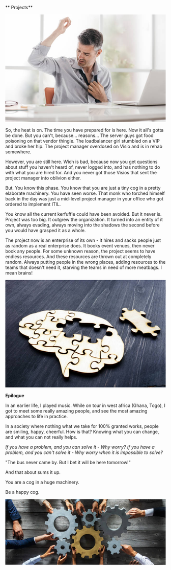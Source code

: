 ** Projects**

![Sweaty guy](/sweat.jpg)

So, the heat is on. The time you have prepared for is here. Now it all's gotta be done. But you can't, because... reasons...
The server guys got food poisoning on that vendor thingie. The loadbalancer girl stumbled on a VIP and broke her hip.
The project manager overdosed on Visio and is in rehab somewhere. 

However, you are still here. Wich is bad, because now you get questions about stuff you haven't heard of, never logged into, and has nothing to do with what you are hired for. And you never got those Visios that sent the project manager into oblivion either.

But. You know this phase. You know that you are just a tiny cog in a pretty elaborate machinery. You have seen worse. That monk who torched himself back in the day was just a mid-level project manager in your office who got ordered to implement ITIL.

You know all the current kerfuffle could have been avoided. But it never is. Project was too big. It outgrew the organization. It turned into an entity of it own, always evading, always moving into the shadows the second before you would have grasped it as a whole. 

The project now is an enterprise of its own - It hires and sacks people just as random as a real enterprise does. It books event venues, then never book any people. For some unknown reason, the project seems to have endless resources. And these resources are thrown out at completely random. Always putting people in the wrong places, adding resources to the teams that doesn't need it, starving the teams in need of more meatbags. I mean brains! 

![Brain](/brain.jpg)

**Epilogue**

In an earlier life, I played music. While on tour in west africa (Ghana, Togo), I got to meet some really amazing people, and see the most amazing approaches to life in practice.

In a society where nothing what we take for 100% granted works, people are smiling, happy, cheerful. How is that? 
Knowing what you can change, and what you can not really helps. 

_If you have a problem, and you can solve it - Why worry?_ 
_If you have a problem, and you can't solve it - Why worry when it is impossible to solve?_

"The bus never came by. But I bet it will be here tomorrow!"

And that about sums it up.

You are a cog in a huge machinery. 

Be a happy cog.


![Cog](/cog.jpg)

